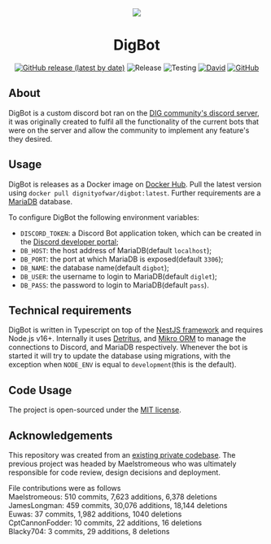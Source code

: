 <div align="center">
  <img src="https://i.imgur.com/0V1aNuw.png"/>

  # DigBot

  [![GitHub release (latest by date)](https://img.shields.io/github/v/release/dignityofwar/digbot?label=version)](https://github.com/dignityofwar/digbot/releases)
  ![Release](https://github.com/dignityofwar/digbot/actions/workflows/main.yml/badge.svg)
  ![Testing](https://github.com/dignityofwar/digbot/actions/workflows/test.yml/badge.svg)
  [![David](https://img.shields.io/david/dignityofwar/digbot)](https://david-dm.org/dignityofwar/digbot)
  [![GitHub](https://img.shields.io/github/license/dignityofwar/digbot)](https://github.com/dignityofwar/digbot/blob/main/LICENSE)
</div>

## About

DigBot is a custom discord bot ran on the [DIG community's discord server](https://discord.gg/cjQBNpc), it was originally created to fulfil all the functionality of the current bots that were on the server and allow the community to implement any feature's they desired.
  
## Usage

DigBot is releases as a Docker image on [Docker Hub](https://hub.docker.com/r/dignityofwar/digbot). Pull the latest version using `docker pull dignityofwar/digbot:latest`. Further requirements are a [MariaDB](https://mariadb.org/) database.

To configure DigBot the following environment variables:

- `DISCORD_TOKEN`: a Discord Bot application token, which can be created in the [Discord developer portal](https://discord.com/developers/applications);
- `DB_HOST`: the host address of MariaDB(default `localhost`);
- `DB_PORT`: the port at which MariaDB is exposed(default `3306`);
- `DB_NAME`: the database name(default `digbot`);
- `DB_USER`: the username to login to MariaDB(default `diglet`);
- `DB_PASS`: the password to login to MariaDB(default `pass`).

## Technical requirements

DigBot is written in Typescript on top of the [NestJS framework](https://nestjs.com/) and requires Node.js v16+.
Internally it uses [Detritus](https://detritusjs.com/), and [Mikro ORM](https://mikro-orm.io/) to manage the connections to Discord, and MariaDB respectively.
Whenever the bot is started it will try to update the database using migrations, with the exception when `NODE_ENV` is equal to `development`(this is the default).

## Code Usage

The project is open-sourced under the [MIT license](LICENSE).

## Acknowledgements

This repository was created from an [existing private codebase](https://github.com/JamesLongman/DIGBot/releases/tag/0.0.1). The previous project was headed by Maelstromeous who was ultimately responsible for code review, design decisions and deployment.

File contributions were as follows  
Maelstromeous: 510 commits,  7,623 additions, 6,378 deletions  
JamesLongman: 459 commits, 30,076 additions, 18,144 deletions  
Euwas: 37 commits, 1,982 additions, 1040 deletions  
CptCannonFodder: 10 commits, 22 additions, 16 deletions  
Blacky704: 3 commits, 29 additions, 8 deletions  
